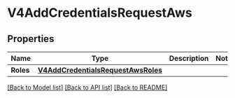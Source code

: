 # V4AddCredentialsRequestAws

## Properties

Name | Type | Description | Notes
------------ | ------------- | ------------- | -------------
**Roles** | [**V4AddCredentialsRequestAwsRoles**](V4AddCredentialsRequest_aws_roles.md) |  | 

[[Back to Model list]](../README.md#documentation-for-models) [[Back to API list]](../README.md#documentation-for-api-endpoints) [[Back to README]](../README.md)


